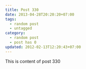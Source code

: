 ```yaml
---
title: Post 330
date: 2013-04-28T20:20:20+07:00
tags:
  - random post
  - untagged
category:
  - random post
  - post has 0
updated: 2012-02-13T12:20:43+07:00
---
```

This is content of post 330